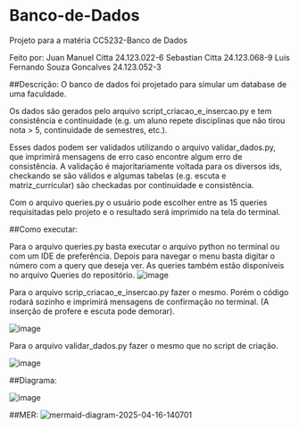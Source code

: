 # Banco-de-Dados
Projeto para a matéria CC5232-Banco de Dados

Feito por: 
Juan Manuel Citta 24.123.022-6
Sebastian Citta 24.123.068-9
Luis Fernando Souza Goncalves 24.123.052-3

##Descrição:
O banco de dados foi projetado para simular um database de uma faculdade.

Os dados são gerados pelo arquivo script_criacao_e_insercao.py e tem consistência e continuidade (e.g. um aluno repete disciplinas que não tirou nota > 5, continuidade de semestres, etc.).

Esses dados podem ser validados utilizando o arquivo validar_dados.py, que imprimirá mensagens de erro caso encontre algum erro de consistência. A validação é majoritariamente voltada para os diversos ids,
checkando se são válidos e algumas tabelas (e.g. escuta e matriz_curricular) são checkadas por continuidade e consistência.

Com o arquivo queries.py o usuário pode escolher entre as 15 queries requisitadas pelo projeto e o resultado será imprimido na tela do terminal.

##Como executar:


Para o arquivo queries.py basta executar o arquivo python no terminal ou com um IDE de preferência. Depois para navegar o menu basta digitar o número com a query que deseja ver. As queries também estão disponíveis no arquivo Queries do repositório.
![image](https://github.com/user-attachments/assets/bbf3e4b0-7c2e-4934-9f79-43973d281b76)

Para o arquivo scrip_criacao_e_insercao.py fazer o mesmo. Porém o código rodará sozinho e imprimirá mensagens de confirmação no terminal. (A inserção de profere e escuta pode demorar).

![image](https://github.com/user-attachments/assets/92006501-8c8f-4602-be80-e199e8eb6a57)

Para o arquivo validar_dados.py fazer o mesmo que no script de criação.

![image](https://github.com/user-attachments/assets/87989c6e-97b7-42c6-a4c3-57086477421c)




##Diagrama:

![image](https://github.com/user-attachments/assets/4f52f13d-24f2-4646-bf5e-cd0cf051affa)

##MER: 
![mermaid-diagram-2025-04-16-140701](https://github.com/user-attachments/assets/d125d61f-cd82-492c-bfa8-f9363821d9fb)




